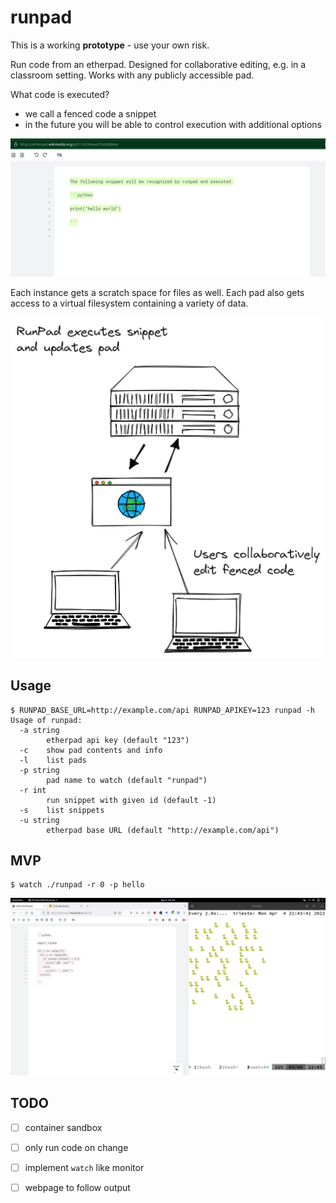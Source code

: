 # runpad

This is a working **prototype** - use your own risk.

Run code from an etherpad. Designed for collaborative editing, e.g. in a
classroom setting. Works with any publicly accessible pad.

What code is executed?

* we call a fenced code a snippet
* in the future you will be able to control execution with additional options

![](static/example.png)

Each instance gets a scratch space for files as well. Each pad also gets access
to a virtual filesystem containing a variety of data.

![](static/RunPad.png)

## Usage

```
$ RUNPAD_BASE_URL=http://example.com/api RUNPAD_APIKEY=123 runpad -h
Usage of runpad:
  -a string
        etherpad api key (default "123")
  -c    show pad contents and info
  -l    list pads
  -p string
        pad name to watch (default "runpad")
  -r int
        run snippet with given id (default -1)
  -s    list snippets
  -u string
        etherpad base URL (default "http://example.com/api")
```

## MVP

```
$ watch ./runpad -r 0 -p hello
```

![](static/screenie.png)

## TODO

* [ ] container sandbox
* [ ] only run code on change
* [ ] implement `watch` like monitor
* [ ] webpage to follow output

